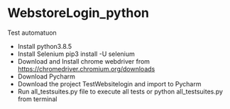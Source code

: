 # WebstoreLogin_python
Test automatuon


- Install python3.8.5
- Install Selenium pip3 install -U selenium
- Download and Install chrome webdriver from https://chromedriver.chromium.org/downloads
- Download Pycharm
- Download the project TestWebsitelogin and import to Pycharm
- Run all_testsuites.py file to execute all tests or python all_testsuites.py from terminal

